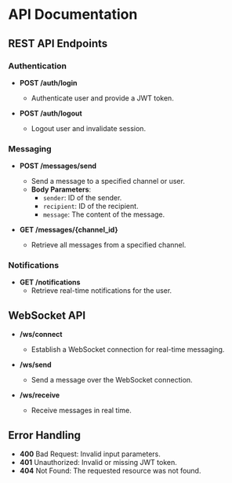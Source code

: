 # API Documentation

## REST API Endpoints

### Authentication

- **POST /auth/login**
  - Authenticate user and provide a JWT token.

- **POST /auth/logout**
  - Logout user and invalidate session.

### Messaging

- **POST /messages/send**
  - Send a message to a specified channel or user.
  - **Body Parameters**:
    - `sender`: ID of the sender.
    - `recipient`: ID of the recipient.
    - `message`: The content of the message.
  
- **GET /messages/{channel_id}**
  - Retrieve all messages from a specified channel.

### Notifications

- **GET /notifications**
  - Retrieve real-time notifications for the user.

## WebSocket API

- **/ws/connect**
  - Establish a WebSocket connection for real-time messaging.
  
- **/ws/send**
  - Send a message over the WebSocket connection.

- **/ws/receive**
  - Receive messages in real time.

## Error Handling

- **400** Bad Request: Invalid input parameters.
- **401** Unauthorized: Invalid or missing JWT token.
- **404** Not Found: The requested resource was not found.
